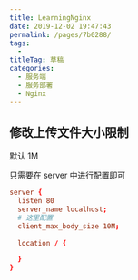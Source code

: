 ```yaml
---
title: LearningNginx
date: 2019-12-02 19:47:43
permalink: /pages/7b0288/
tags: 
  - 
titleTag: 草稿
categories: 
  - 服务端
  - 服务部署
  - Nginx
---
```

## 修改上传文件大小限制

默认 1M 

只需要在 server 中进行配置即可
```conf
server {
  listen 80
  server_name localhost;
  # 这里配置
  client_max_body_size 10M;
  
  location / {

  }
}
```
